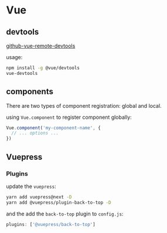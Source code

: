 # Vue

## devtools

[github-vue-remote-devtools](https://github.com/vuejs/vue-devtools/blob/master/shells/electron/README.md)

usage:

```bash
npm install -g @vue/devtools
vue-devtools
```

## components

There are two types of component registration: global and local.

using `Vue.component` to register component globally:

```js
Vue.component('my-component-name', {
  // ... options ...
})
```



## Vuepress

### Plugins

update the `vuepress`:

```bash
yarn add vuepress@next -D
yarn add @vuepress/plugin-back-to-top -D
```

and the add the `back-to-top` plugin to `config.js`:

```js
plugins: ['@vuepress/back-to-top']
```

